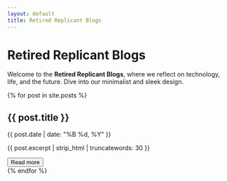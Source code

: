 ```yaml
---
layout: default
title: Retired Replicant Blogs
---
```


# Retired Replicant Blogs

Welcome to the **Retired Replicant Blogs**, where we reflect on technology, life, and the future. Dive into our minimalist and sleek design.

<div class="blog-list">
  {% for post in site.posts %}
    <div class="blog-tile">
      <h2>{{ post.title }}</h2>
      <p class="date">{{ post.date | date: "%B %d, %Y" }}</p>
      <p class="excerpt">{{ post.excerpt | strip_html | truncatewords: 30 }}</p>
      <button class="read-more" onclick="toggleContent('{{ post.url | relative_url }}')">Read more</button>
      <div class="full-content" id="content-{{ post.id }}" style="display: none;">
        <div class="content-body">
          <h3>{{ post.title }}</h3>
          <p class="date">{{ post.date | date: "%B %d, %Y" }}</p>
          <div class="content">{{ post.content }}</div>
        </div>
      </div>
    </div>
  {% endfor %}
</div>

<script>
  function toggleContent(postUrl) {
    var content = document.getElementById('content-' + postUrl);
    if (content.style.display === 'none') {
      content.style.display = 'block';
    } else {
      content.style.display = 'none';
    }
  }
</script>
